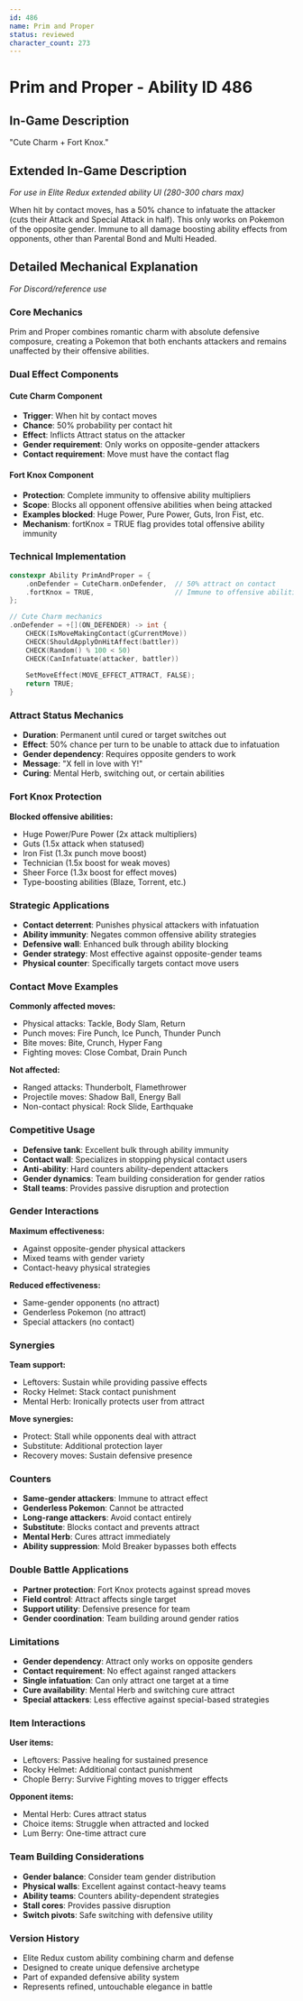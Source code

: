 ```yaml
---
id: 486
name: Prim and Proper
status: reviewed
character_count: 273
---
```


# Prim and Proper - Ability ID 486

## In-Game Description
"Cute Charm + Fort Knox."

## Extended In-Game Description
*For use in Elite Redux extended ability UI (280-300 chars max)*

When hit by contact moves, has a 50% chance to infatuate the attacker (cuts their Attack and Special Attack in half). This only works on Pokemon of the opposite gender. Immune to all damage boosting ability effects from opponents, other than Parental Bond and Multi Headed.

## Detailed Mechanical Explanation
*For Discord/reference use*

### Core Mechanics
Prim and Proper combines romantic charm with absolute defensive composure, creating a Pokemon that both enchants attackers and remains unaffected by their offensive abilities.

### Dual Effect Components

#### Cute Charm Component
- **Trigger**: When hit by contact moves
- **Chance**: 50% probability per contact hit
- **Effect**: Inflicts Attract status on the attacker
- **Gender requirement**: Only works on opposite-gender attackers
- **Contact requirement**: Move must have the contact flag

#### Fort Knox Component
- **Protection**: Complete immunity to offensive ability multipliers
- **Scope**: Blocks all opponent offensive abilities when being attacked
- **Examples blocked**: Huge Power, Pure Power, Guts, Iron Fist, etc.
- **Mechanism**: fortKnox = TRUE flag provides total offensive ability immunity

### Technical Implementation
```c
constexpr Ability PrimAndProper = {
    .onDefender = CuteCharm.onDefender,  // 50% attract on contact
    .fortKnox = TRUE,                    // Immune to offensive abilities
};

// Cute Charm mechanics
.onDefender = +[](ON_DEFENDER) -> int {
    CHECK(IsMoveMakingContact(gCurrentMove))
    CHECK(ShouldApplyOnHitAffect(battler))
    CHECK(Random() % 100 < 50)
    CHECK(CanInfatuate(attacker, battler))
    
    SetMoveEffect(MOVE_EFFECT_ATTRACT, FALSE);
    return TRUE;
}
```

### Attract Status Mechanics
- **Duration**: Permanent until cured or target switches out
- **Effect**: 50% chance per turn to be unable to attack due to infatuation
- **Gender dependency**: Requires opposite genders to work
- **Message**: "X fell in love with Y!"
- **Curing**: Mental Herb, switching out, or certain abilities

### Fort Knox Protection
**Blocked offensive abilities:**
- Huge Power/Pure Power (2x attack multipliers)
- Guts (1.5x attack when statused)
- Iron Fist (1.3x punch move boost)
- Technician (1.5x boost for weak moves)
- Sheer Force (1.3x boost for effect moves)
- Type-boosting abilities (Blaze, Torrent, etc.)

### Strategic Applications
- **Contact deterrent**: Punishes physical attackers with infatuation
- **Ability immunity**: Negates common offensive ability strategies
- **Defensive wall**: Enhanced bulk through ability blocking
- **Gender strategy**: Most effective against opposite-gender teams
- **Physical counter**: Specifically targets contact move users

### Contact Move Examples
**Commonly affected moves:**
- Physical attacks: Tackle, Body Slam, Return
- Punch moves: Fire Punch, Ice Punch, Thunder Punch
- Bite moves: Bite, Crunch, Hyper Fang
- Fighting moves: Close Combat, Drain Punch

**Not affected:**
- Ranged attacks: Thunderbolt, Flamethrower
- Projectile moves: Shadow Ball, Energy Ball
- Non-contact physical: Rock Slide, Earthquake

### Competitive Usage
- **Defensive tank**: Excellent bulk through ability immunity
- **Contact wall**: Specializes in stopping physical contact users
- **Anti-ability**: Hard counters ability-dependent attackers
- **Gender dynamics**: Team building consideration for gender ratios
- **Stall teams**: Provides passive disruption and protection

### Gender Interactions
**Maximum effectiveness:**
- Against opposite-gender physical attackers
- Mixed teams with gender variety
- Contact-heavy physical strategies

**Reduced effectiveness:**
- Same-gender opponents (no attract)
- Genderless Pokemon (no attract)
- Special attackers (no contact)

### Synergies
**Team support:**
- Leftovers: Sustain while providing passive effects
- Rocky Helmet: Stack contact punishment
- Mental Herb: Ironically protects user from attract

**Move synergies:**
- Protect: Stall while opponents deal with attract
- Substitute: Additional protection layer
- Recovery moves: Sustain defensive presence

### Counters
- **Same-gender attackers**: Immune to attract effect
- **Genderless Pokemon**: Cannot be attracted
- **Long-range attackers**: Avoid contact entirely
- **Substitute**: Blocks contact and prevents attract
- **Mental Herb**: Cures attract immediately
- **Ability suppression**: Mold Breaker bypasses both effects

### Double Battle Applications
- **Partner protection**: Fort Knox protects against spread moves
- **Field control**: Attract affects single target
- **Support utility**: Defensive presence for team
- **Gender coordination**: Team building around gender ratios

### Limitations
- **Gender dependency**: Attract only works on opposite genders
- **Contact requirement**: No effect against ranged attackers
- **Single infatuation**: Can only attract one target at a time
- **Cure availability**: Mental Herb and switching cure attract
- **Special attackers**: Less effective against special-based strategies

### Item Interactions
**User items:**
- Leftovers: Passive healing for sustained presence
- Rocky Helmet: Additional contact punishment
- Chople Berry: Survive Fighting moves to trigger effects

**Opponent items:**
- Mental Herb: Cures attract status
- Choice items: Struggle when attracted and locked
- Lum Berry: One-time attract cure

### Team Building Considerations
- **Gender balance**: Consider team gender distribution
- **Physical walls**: Excellent against contact-heavy teams
- **Ability teams**: Counters ability-dependent strategies
- **Stall cores**: Provides passive disruption
- **Switch pivots**: Safe switching with defensive utility

### Version History
- Elite Redux custom ability combining charm and defense
- Designed to create unique defensive archetype
- Part of expanded defensive ability system
- Represents refined, untouchable elegance in battle